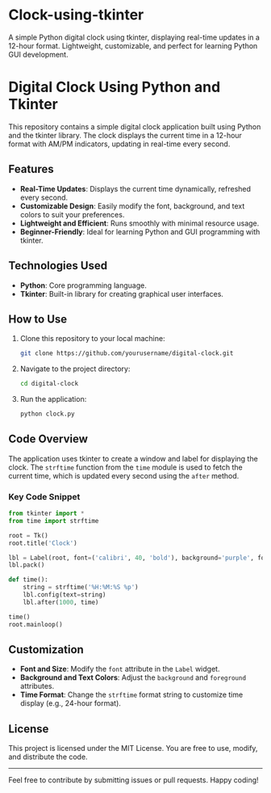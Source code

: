 # Clock-using-tkinter
A simple Python digital clock using tkinter, displaying real-time updates in a 12-hour format. Lightweight, customizable, and perfect for learning Python GUI development.

# Digital Clock Using Python and Tkinter

This repository contains a simple digital clock application built using Python and the tkinter library. The clock displays the current time in a 12-hour format with AM/PM indicators, updating in real-time every second.

## Features
- **Real-Time Updates**: Displays the current time dynamically, refreshed every second.
- **Customizable Design**: Easily modify the font, background, and text colors to suit your preferences.
- **Lightweight and Efficient**: Runs smoothly with minimal resource usage.
- **Beginner-Friendly**: Ideal for learning Python and GUI programming with tkinter.

## Technologies Used
- **Python**: Core programming language.
- **Tkinter**: Built-in library for creating graphical user interfaces.

## How to Use
1. Clone this repository to your local machine:
   ```bash
   git clone https://github.com/yourusername/digital-clock.git
   ```
2. Navigate to the project directory:
   ```bash
   cd digital-clock
   ```
3. Run the application:
   ```bash
   python clock.py
   ```

## Code Overview
The application uses tkinter to create a window and label for displaying the clock. The `strftime` function from the `time` module is used to fetch the current time, which is updated every second using the `after` method.

### Key Code Snippet
```python
from tkinter import *
from time import strftime

root = Tk()
root.title('Clock')

lbl = Label(root, font=('calibri', 40, 'bold'), background='purple', foreground='white')
lbl.pack()

def time():
    string = strftime('%H:%M:%S %p')
    lbl.config(text=string)
    lbl.after(1000, time)

time()
root.mainloop()
```

## Customization
- **Font and Size**: Modify the `font` attribute in the `Label` widget.
- **Background and Text Colors**: Adjust the `background` and `foreground` attributes.
- **Time Format**: Change the `strftime` format string to customize time display (e.g., 24-hour format).

## License
This project is licensed under the MIT License. You are free to use, modify, and distribute the code.

---

Feel free to contribute by submitting issues or pull requests. Happy coding!

